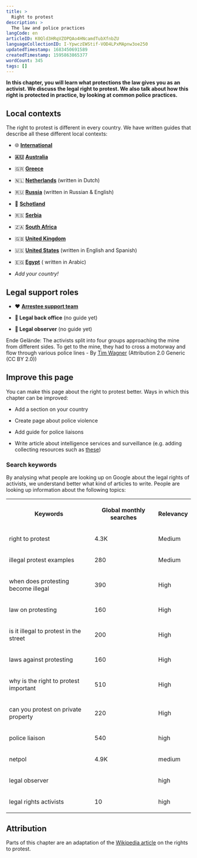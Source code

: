 ```yaml
---
title: >
  Right to protest
description: >
  The law and police practices
langCode: en
articleID: K0Qld3HRqVZOPQAo4HNcamdTubXfnbZU
languageCollectionID: I-YpwczEWStif-VOD4LPxMApnw3oe250
updatedTimestamp: 1683450691589
createdTimestamp: 1595863865377
wordCount: 345
tags: []
---
```


**In this chapter, you will learn what protections the law gives you as an activist. We discuss the legal right to protest. We also talk about how this right is protected in practice, by looking at common police practices.**

## Local contexts

The right to protest is different in every country. We have written guides that describe all these different local contexts:

-   🌐 [**International**](/rights/international)
    
-   **🇦🇺** [**Australia**](/rights/australia)
    
-   🇬🇷 [**Greece**](/rights/greece)
    
-   🇳🇱 [**Netherlands**](/nl/rights) (written in Dutch)
    
-   🇷🇺 [**Russia**](/rights/russia) (written in Russian & English)
    
-   🏴󠁧󠁢󠁳󠁣󠁴󠁿 [**Schotland**](/rights/schotland)
    
-   🇷🇸 [**Serbia**](/rights/serbia)
    
-   🇿🇦 [**South Africa**](/rights/south-africa)
    
-   🇬🇧 [**United Kingdom**](/rights/uk)
    
-   🇺🇸 [**United States**](/rights/united-states) (written in English and Spanish)
    
-   🇪🇬 [**Egypt**](rights/Egypt) ( written in Arabic)
    
-   _Add your country!_
    

## **Legal support roles**

-   **❤️** [**Arrestee support team**](/rights/arrestee-support)
    
-   **🏡 Legal back office** (no guide yet)
    
-   **👀 Legal observer** (no guide yet)
    

<dynamic-image imageid="ad760b54-e06b-4f75-4c66-45eff343cb00" alt="Activists being stopped by police"><p>Ende Gelände: The activists split into four groups approaching the mine from different sides. To get to the mine, they had to cross a motorway and flow through various police lines - By <a target="_blank" href="https://www.flickr.com/photos/350org/20577167336/in/photolist-xmkmXb-drTy45-P6vijC-7a5egv-drS8ku-P6vhGL-vGUV6f-7ciX8k-7cnLV3-7a5edB-P8Zzv6-7a93RW-TUxZ7U-N5yqvC-aq3inm-MzkMSj-7cnPc1-V4vWca-7ciZh6-Td8qv3-g7bfnM-7cnN3Y-79XeVr-7cnLYq-8JAG9e-7ciYTF-7ciX5e-apZdQv-PcZKoy-7cnMYb-7cnP2h-7cnPqj-7ciZav-7ciZuk-MGe4Cx-7ciZ72-8HPmSz-8MrdXh-7a4CDf-WcZZaf-ticWdv-7cnNXU-qdQz5v-apZMkh-Wd1233-7bt2wE-g7c9tt-rWxaHw-se7jAK-W4YBxH">Tim Wagner</a> (Attribution 2.0 Generic (CC BY 2.0))</p></dynamic-image>

## Improve this page

You can make this page about the right to protest better. Ways in which this chapter can be improved:

-   Add a section on your country
    
-   Create page about police violence
    
-   Add guide for police liaisons
    
-   Write article about intelligence services and surveillance (e.g. adding collecting resources such as [these](https://netpol.org/police-liaison-officers-film/))
    

### Search keywords

By analysing what people are looking up on Google about the legal rights of activists, we understand better what kind of articles to write. People are looking up information about the following topics:

<table><tbody><tr><th><p>Keywords</p></th><th><p>Global monthly searches</p></th><th><p>Relevancy</p></th></tr><tr><td><p>right to protest</p></td><td><p>4.3K</p></td><td><p>Medium</p></td></tr><tr><td><p>illegal protest examples</p></td><td><p>280</p></td><td><p>Medium</p></td></tr><tr><td><p>when does protesting become illegal</p></td><td><p>390</p></td><td><p>High</p></td></tr><tr><td><p>law on protesting</p></td><td><p>160</p></td><td><p>High</p></td></tr><tr><td><p>is it illegal to protest in the street</p></td><td><p>200</p></td><td><p>High</p></td></tr><tr><td><p>laws against protesting</p></td><td><p>160</p></td><td><p>High</p></td></tr><tr><td><p>why is the right to protest important</p></td><td><p>510</p></td><td><p>High</p></td></tr><tr><td><p>can you protest on private property</p></td><td><p>220</p></td><td><p>High</p></td></tr><tr><td><p>police liaison</p></td><td><p>540</p></td><td><p>high</p></td></tr><tr><td><p>netpol</p></td><td><p>4.9K</p></td><td><p>medium</p></td></tr><tr><td><p>legal observer</p></td><td><p></p></td><td><p>high</p></td></tr><tr><td><p>legal rights activists</p></td><td><p>10</p></td><td><p>high</p></td></tr></tbody></table>

## Attribution

Parts of this chapter are an adaptation of the [Wikipedia article](https://en.wikipedia.org/wiki/Right_to_protest) on the rights to protest.